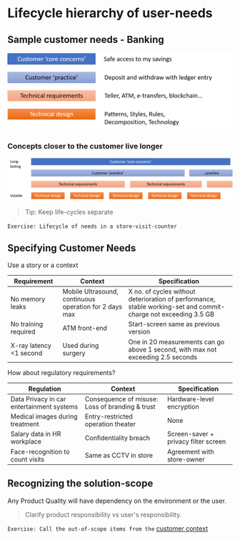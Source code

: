 # Lifecycle hierarchy of user-needs

## Sample customer needs - Banking

![bankingsample](images/hierarchy-customer-need.png "need hierarchy")

### Concepts closer to the customer live longer

![needslongevity](images/longevity-customer-need.png "need lifetimes")

> Tip: Keep life-cycles separate

`Exercise: Lifecycle of needs in a store-visit-counter`

## Specifying Customer Needs

Use a story or a context

<!-- markdownlint-disable MD013 -->

Requirement | Context | Specification
---|---|---
No memory leaks | Mobile Ultrasound, continuous operation for 2 days max | X no. of cycles without deterioration of performance, stable working-set and commit-charge not exceeding 3.5 GB
No training required | ATM front-end | Start-screen same as previous version
X-ray latency <1 second | Used during surgery | One in 20 measurements can go above 1 second, with max not exceeding 2.5 seconds

How about regulatory requirements?

Regulation | Context | Specification
---|---|---
Data Privacy in car entertainment systems | Consequence of misuse: Loss of branding & trust | Hardware-level encryption
Medical images during treatment | Entry-restricted operation theater | None
Salary data in HR workplace | Confidentiality breach | Screen-saver + privacy filter screen
Face-recognition to count visits | Same as CCTV in store | Agreement with store-owner

## Recognizing the solution-scope

Any Product Quality will have dependency on the environment or the user.

> Clarify product responsibility vs user's responsibility.

`Exercise: Call the out-of-scope items from the` [customer context](modeling-needed-capabilities.md)
